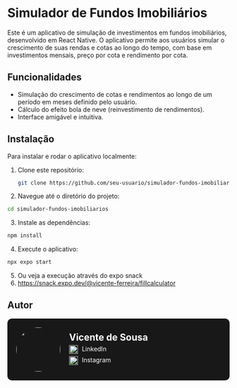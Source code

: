 # Simulador de Fundos Imobiliários

Este é um aplicativo de simulação de investimentos em fundos imobiliários, desenvolvido em React Native. O aplicativo permite aos usuários simular o crescimento de suas rendas e cotas ao longo do tempo, com base em investimentos mensais, preço por cota e rendimento por cota.

## Funcionalidades

- Simulação do crescimento de cotas e rendimentos ao longo de um período em meses definido pelo usuário.
- Cálculo do efeito bola de neve (reinvestimento de rendimentos).
- Interface amigável e intuitiva. 
## Instalação

Para instalar e rodar o aplicativo localmente:

1. Clone este repositório:
   ```bash
   git clone https://github.com/seu-usuario/simulador-fundos-imobiliarios.git
2. Navegue até o diretório do projeto:
  ```bash
  cd simulador-fundos-imobiliarios
  ```
3. Instale as dependências:
  ```bash
  npm install
  ```
4. Execute o aplicativo:
  ```bash
  npx expo start
  ```


5. Ou veja a execução através do expo snack
6. https://snack.expo.dev/@vicente-ferreira/fillcalculator
## Autor

<div style="background-color: #181818; display: flex; align-items: center; padding: 20px; border-radius: 10px;">
  <img src="https://avatars.githubusercontent.com/u/61233984?v=4" alt="Foto do Autor" width="100" style="border-radius: 50%; margin-right: 20px;" />
  <div style="color: white;">
    <h2 style="margin: 0; font-size: 1.5em;">Vicente de Sousa</h2>
    <p style="margin: 5px 0;">
      <img src="https://github.com/Vicente-ferrer/assetsRepository/blob/main/linkedin.png" alt="LinkedIn" width="20" style="vertical-align: middle; margin-right: 5px;" />
      <a href="https://www.linkedin.com/in/vicentedesousa" style="color: white; text-decoration: none;">LinkedIn</a>
    </p>
    <p style="margin: 5px 0;">
      <img src="https://github.com/Vicente-ferrer/assetsRepository/blob/main/instagram.png" alt="Instagram" width="20" style="vertical-align: middle; margin-right: 5px;" />
      <a href="https://www.instagram.com/vicentesousa__/" style="color: white; text-decoration: none;">Instagram</a>
    </p>
  </div>
</div>
